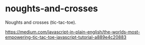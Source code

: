 # noughts-and-crosses
Noughts and crosses (tic-tac-toe).

https://medium.com/javascript-in-plain-english/the-worlds-most-empowering-tic-tac-toe-javascript-tutorial-a889e4c20883
